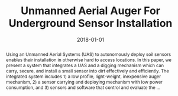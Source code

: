 ---
title: "Unmanned Aerial Auger For Underground Sensor Installation"
abstract: "Using an Unmanned Aerial Systems (UAS) to autonomously deploy soil sensors enables their installation in otherwise hard to access locations. In this paper, we present a system that integrates a UAS and a digging mechanism which can carry, secure, and install a small sensor into dirt effectively and efficiently. The integrated system includes 1) a low profile, light-weight, inexpensive auger mechanism, 2) a sensor carrying and deploying mechanism with low power consumption, and 3) sensors and software that control and evaluate the …"
date: 2018-01-01
venue: "2018 IEEE/RSJ International Conference on Intelligent Robots and Systems, IROS 2018, Madrid, Spain, October 1-5, 2018"
paperurl: https://ieeexplore.ieee.org/abstract/document/8593824/
authors: "Yue Sun, Adam Plowcha, Mark Nail, Sebastian G. Elbaum, Benjamin Terry and Carrick Detweiler"
awards: ""
---